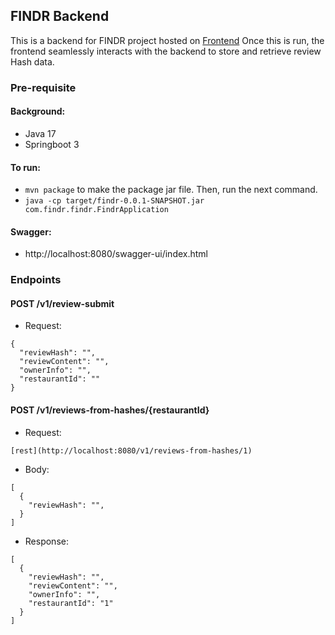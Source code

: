 ## FINDR Backend
This is a backend for FINDR project hosted on [Frontend](https://github.com/Msrikrishna/FINDR-app-frontend)
Once this is run, the frontend seamlessly interacts with the backend to store and retrieve review Hash data.

### Pre-requisite

#### Background:
- Java 17
- Springboot 3

#### To run:
- `mvn package` to make the package jar file. Then, run the next command.
- `java -cp target/findr-0.0.1-SNAPSHOT.jar com.findr.findr.FindrApplication`

#### Swagger:
- http://localhost:8080/swagger-ui/index.html

### Endpoints

#### POST /v1/review-submit
- Request:
```
{
  "reviewHash": "",
  "reviewContent": "",
  "ownerInfo": "",
  "restaurantId": ""
}
```

#### POST /v1/reviews-from-hashes/{restaurantId}
- Request:
```
[rest](http://localhost:8080/v1/reviews-from-hashes/1)
```

- Body:
```
[
  {
    "reviewHash": "",
  }
]
```

- Response:
```
[
  {
    "reviewHash": "",
    "reviewContent": "",
    "ownerInfo": "",
    "restaurantId": "1"
  }
]
```

